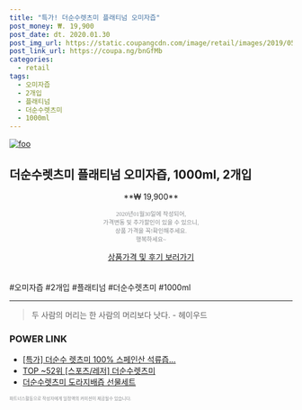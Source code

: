 ```yaml
--- 
title: "특가! 더순수렛츠미 플래티넘 오미자즙" 
post_money: ₩. 19,900 
post_date: dt. 2020.01.30 
post_img_url: https://static.coupangcdn.com/image/retail/images/2019/05/30/22/7/8b37c3c7-b92c-4ef1-92e6-dea607c4c4e2.jpg 
post_link_url: https://coupa.ng/bnGfMb 
categories: 
  - retail 
tags: 
  - 오미자즙 
  - 2개입 
  - 플래티넘 
  - 더순수렛츠미 
  - 1000ml 
--- 
```

[![foo](https://static.coupangcdn.com/image/retail/images/2019/05/30/22/7/8b37c3c7-b92c-4ef1-92e6-dea607c4c4e2.jpg)](https://coupa.ng/bnGfMb) 

## 더순수렛츠미 플래티넘 오미자즙, 1000ml, 2개입 
<p style="text-align: center;">**₩ 19,900**</p> 
<p style="text-align: center;"><span style="color: #898c8f; font-family: Georgia,Times,serif; font-size: 0.75em;">2020년01월30일에 작성되어, <br>가격변동 및 추가할인이 있을 수 있으니,<br> 상품 가격을 꼭!확인해주세요.<br>행복하세요~</span> 
</p>	 
<div markdown="0" style="text-align: center;"><a href="https://coupa.ng/bnGfMb" class="btn btn--success">상품가격 및 후기 보러가기</a></div> 
<br><br> 
  #오미자즙 #2개입 #플래티넘 #더순수렛츠미 #1000ml 
<hr> 

> 두 사람의 머리는 한 사람의 머리보다 낫다. - 헤이우드 


### POWER LINK

* <a href="https://blog.naver.com/santokki14/221790412154" target="_blank">[특가] 더순수 렛츠미 100% 스페인산 석류즙...</a>
* <a href="https://blog.naver.com/fasyy4321/221776452709" target="_blank"> TOP ~52위 [스포츠/레저] 더순수렛츠미</a>
* <a href="https://blog.naver.com/fasyy4321/221790707024" target="_blank">더순수렛츠미 도라지배즙 선물세트</a>

<span style="color: #898c8f; font-family: Georgia,Times,serif; font-size: 0.55em;">파트너스활동으로 작성자에게 일정액의 커미션이 제공될수 있습니다.</span> 
